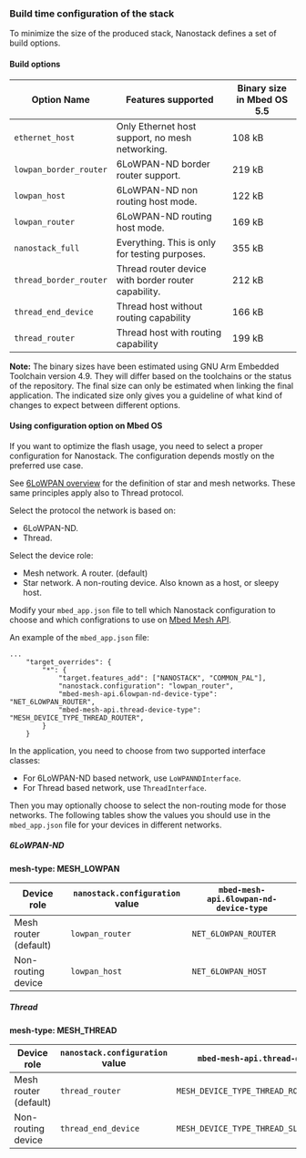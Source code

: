 ### Build time configuration of the stack

To minimize the size of the produced stack, Nanostack defines a set of build options.

#### Build options

Option Name | Features supported | Binary size in Mbed OS 5.5
------------| -------------------|------------------------------------
`ethernet_host` | Only Ethernet host support, no mesh networking. | 108 kB
`lowpan_border_router` | 6LoWPAN-ND border router support. | 219 kB
`lowpan_host` | 6LoWPAN-ND non routing host mode. | 122 kB
`lowpan_router` | 6LoWPAN-ND routing host mode. | 169 kB
`nanostack_full` | Everything. This is only for testing purposes. | 355 kB
`thread_border_router` | Thread router device with border router capability. | 212 kB
`thread_end_device` | Thread host without routing capability | 166 kB
`thread_router` | Thread host with routing capability | 199 kB

<span class="notes">**Note:** The binary sizes have been estimated using GNU Arm Embedded Toolchain version 4.9. They will differ based on the toolchains or the status of the repository. The final size can only be estimated when linking the final application. The indicated size only gives you a guideline of what kind of changes to expect between different options.</span>

#### Using configuration option on Mbed OS

If you want to optimize the flash usage, you need to select a proper configuration for Nanostack. The configuration depends mostly on the preferred use case.

See [6LoWPAN overview](/docs/v5.8/tutorials/mesh.html) for the definition of star and mesh networks. These same principles apply also to Thread protocol.

Select the protocol the network is based on:

- 6LoWPAN-ND.
- Thread.

Select the device role:

- Mesh network. A router. (default)
- Star network. A non-routing device. Also known as a host, or sleepy host.

Modify your `mbed_app.json` file to tell which Nanostack configuration to choose and which configrations to use on [Mbed Mesh API](/docs/v5.8/reference/mesh.html).

An example of the `mbed_app.json` file:

```
...
    "target_overrides": {
        "*": {
            "target.features_add": ["NANOSTACK", "COMMON_PAL"],
            "nanostack.configuration": "lowpan_router",
            "mbed-mesh-api.6lowpan-nd-device-type": "NET_6LOWPAN_ROUTER",
            "mbed-mesh-api.thread-device-type": "MESH_DEVICE_TYPE_THREAD_ROUTER",
        }
    }
```

In the application, you need to choose from two supported interface classes:

- For 6LoWPAN-ND based network, use `LoWPANNDInterface`.
- For Thread based network, use `ThreadInterface`.

Then you may optionally choose to select the non-routing mode for those networks. The following tables show the values you should use in the `mbed_app.json` file for your devices in different networks.

##### 6LoWPAN-ND

**mesh-type: MESH_LOWPAN**

|Device role|`nanostack.configuration` value|`mbed-mesh-api.6lowpan-nd-device-type`|
|-----------|-------------------------|------------------------------------|
|Mesh router (default) | `lowpan_router` | `NET_6LOWPAN_ROUTER` |
|Non-routing device | `lowpan_host` | `NET_6LOWPAN_HOST` |

##### Thread

**mesh-type: MESH_THREAD**

|Device role|`nanostack.configuration` value|`mbed-mesh-api.thread-device-type`|
|-----------|-------------------------|------------------------------------|
|Mesh router (default) | `thread_router` | `MESH_DEVICE_TYPE_THREAD_ROUTER` |
|Non-routing device | `thread_end_device` | `MESH_DEVICE_TYPE_THREAD_SLEEPY_END_DEVICE` |

